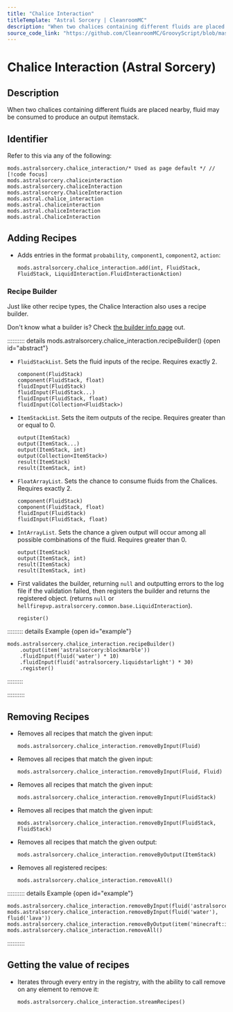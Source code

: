 ```yaml
---
title: "Chalice Interaction"
titleTemplate: "Astral Sorcery | CleanroomMC"
description: "When two chalices containing different fluids are placed nearby, fluid may be consumed to produce an output itemstack."
source_code_link: "https://github.com/CleanroomMC/GroovyScript/blob/master/src/main/java/com/cleanroommc/groovyscript/compat/mods/astralsorcery/ChaliceInteraction.java"
---
```


# Chalice Interaction (Astral Sorcery)

## Description

When two chalices containing different fluids are placed nearby, fluid may be consumed to produce an output itemstack.

## Identifier

Refer to this via any of the following:

```groovy:no-line-numbers {1}
mods.astralsorcery.chalice_interaction/* Used as page default */ // [!code focus]
mods.astralsorcery.chaliceinteraction
mods.astralsorcery.chaliceInteraction
mods.astralsorcery.ChaliceInteraction
mods.astral.chalice_interaction
mods.astral.chaliceinteraction
mods.astral.chaliceInteraction
mods.astral.ChaliceInteraction
```


## Adding Recipes

- Adds entries in the format `probability`, `component1`, `component2`, `action`:

    ```groovy:no-line-numbers
    mods.astralsorcery.chalice_interaction.add(int, FluidStack, FluidStack, LiquidInteraction.FluidInteractionAction)
    ```


### Recipe Builder

Just like other recipe types, the Chalice Interaction also uses a recipe builder.

Don't know what a builder is? Check [the builder info page](../../getting_started/builder.md) out.

:::::::::: details mods.astralsorcery.chalice_interaction.recipeBuilder() {open id="abstract"}
- `FluidStackList`. Sets the fluid inputs of the recipe. Requires exactly 2.

    ```groovy:no-line-numbers
    component(FluidStack)
    component(FluidStack, float)
    fluidInput(FluidStack)
    fluidInput(FluidStack...)
    fluidInput(FluidStack, float)
    fluidInput(Collection<FluidStack>)
    ```

- `ItemStackList`. Sets the item outputs of the recipe. Requires greater than or equal to 0.

    ```groovy:no-line-numbers
    output(ItemStack)
    output(ItemStack...)
    output(ItemStack, int)
    output(Collection<ItemStack>)
    result(ItemStack)
    result(ItemStack, int)
    ```

- `FloatArrayList`. Sets the chance to consume fluids from the Chalices. Requires exactly 2.

    ```groovy:no-line-numbers
    component(FluidStack)
    component(FluidStack, float)
    fluidInput(FluidStack)
    fluidInput(FluidStack, float)
    ```

- `IntArrayList`. Sets the chance a given output will occur among all possible combinations of the fluid. Requires greater than 0.

    ```groovy:no-line-numbers
    output(ItemStack)
    output(ItemStack, int)
    result(ItemStack)
    result(ItemStack, int)
    ```

- First validates the builder, returning `null` and outputting errors to the log file if the validation failed, then registers the builder and returns the registered object. (returns `null` or `hellfirepvp.astralsorcery.common.base.LiquidInteraction`).

    ```groovy:no-line-numbers
    register()
    ```

::::::::: details Example {open id="example"}
```groovy:no-line-numbers
mods.astralsorcery.chalice_interaction.recipeBuilder()
    .output(item('astralsorcery:blockmarble'))
    .fluidInput(fluid('water') * 10)
    .fluidInput(fluid('astralsorcery.liquidstarlight') * 30)
    .register()
```

:::::::::

::::::::::

## Removing Recipes

- Removes all recipes that match the given input:

    ```groovy:no-line-numbers
    mods.astralsorcery.chalice_interaction.removeByInput(Fluid)
    ```

- Removes all recipes that match the given input:

    ```groovy:no-line-numbers
    mods.astralsorcery.chalice_interaction.removeByInput(Fluid, Fluid)
    ```

- Removes all recipes that match the given input:

    ```groovy:no-line-numbers
    mods.astralsorcery.chalice_interaction.removeByInput(FluidStack)
    ```

- Removes all recipes that match the given input:

    ```groovy:no-line-numbers
    mods.astralsorcery.chalice_interaction.removeByInput(FluidStack, FluidStack)
    ```

- Removes all recipes that match the given output:

    ```groovy:no-line-numbers
    mods.astralsorcery.chalice_interaction.removeByOutput(ItemStack)
    ```

- Removes all registered recipes:

    ```groovy:no-line-numbers
    mods.astralsorcery.chalice_interaction.removeAll()
    ```

:::::::::: details Example {open id="example"}
```groovy:no-line-numbers
mods.astralsorcery.chalice_interaction.removeByInput(fluid('astralsorcery.liquidstarlight'))
mods.astralsorcery.chalice_interaction.removeByInput(fluid('water'), fluid('lava'))
mods.astralsorcery.chalice_interaction.removeByOutput(item('minecraft:ice'))
mods.astralsorcery.chalice_interaction.removeAll()
```

::::::::::

## Getting the value of recipes

- Iterates through every entry in the registry, with the ability to call remove on any element to remove it:

    ```groovy:no-line-numbers
    mods.astralsorcery.chalice_interaction.streamRecipes()
    ```
